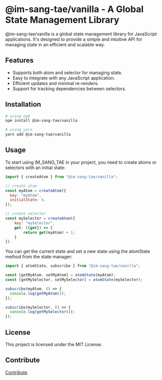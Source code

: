 # @im-sang-tae/vanilla - A Global State Management Library

@im-sang-tae/vanilla is a global state management library for JavaScript applications. It's designed to provide a simple and intuitive API for managing state in an efficient and scalable way.

## Features

- Supports both atom and selector for managing state.
- Easy to integrate with any JavaScript application.
- Efficient updates and minimal re-renders.
- Support for tracking dependencies between selectors.

## Installation
```bash
# using npm
npm install @im-sang-tae/vanilla

# using yarn
yarn add @im-sang-tae/vanilla
```

## Usage

To start using IM_SANG_TAE in your project, you need to create atoms or selectors with an initial state:

```javascript
import { createAtom } from "@im-sang-tae/vanilla";

// create atom
const myAtom = createAtom({
  key: "myAtom",
  initialState: 0,
});

// create selector
const mySelector = createAtom({
    key: "mySelector",
    get: ({get}) => {
        return get(myAtom) + 1;
    }
})
```

You can get the current state and set a new state using the atomState method from the state manager:

```javascript
import { atomState, subscribe } from "@im-sang-tae/vanilla";

const [getMyAtom, setMyAtom] = atomState(myAtom);
const [getMySelector, setMySelector] = atomState(mySelector);

subscribe(myAtom, () => {
  console.log(getMyAtom());
});

subscribe(mySelector, () => {
  console.log(getMySelector());
});
```

## License
This project is licensed under the MIT License.

## Contribute
[Contribute](https://github.com/modern-agile-team/im-sang-tae/blob/master/.github/workflows/CONTRIBUTE.md).
